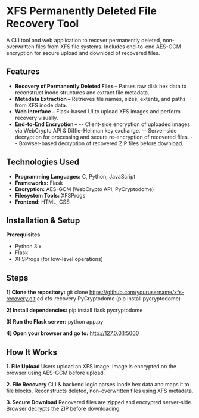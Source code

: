 # XFS Permanently Deleted File Recovery Tool

A CLI tool and web application to recover permanently deleted, non-overwritten files from XFS file systems.
Includes end-to-end AES-GCM encryption for secure upload and download of recovered files.

## Features
- **Recovery of Permanently Deleted Files –** Parses raw disk hex data to reconstruct inode structures and extract file metadata.
- **Metadata Extraction –** Retrieves file names, sizes, extents, and paths from XFS inode data.
- **Web Interface –** Flask-based UI to upload XFS images and perform recovery visually.
- **End-to-End Encryption –**
-- Client-side encryption of uploaded images via WebCrypto API & Diffie–Hellman key exchange.
-- Server-side decryption for processing and secure re-encryption of recovered files.
-- Browser-based decryption of recovered ZIP files before download.

## Technologies Used
- **Programming Languages:** C, Python, JavaScript
- **Frameworks:** Flask
- **Encryption:** AES-GCM (WebCrypto API, PyCryptodome)
- **Filesystem Tools:** XFSProgs
- **Frontend:** HTML, CSS

## Installation & Setup
**Prerequisites**
- Python 3.x
- Flask
- XFSProgs (for low-level operations)

## Steps
**1] Clone the repository:**
git clone https://github.com/yourusername/xfs-recovery.git
cd xfs-recovery
PyCryptodome (pip install pycryptodome)

**2] Install dependencies:**
pip install flask pycryptodome

**3] Run the Flask server:**
python app.py

**4] Open your browser and go to:**
http://127.0.0.1:5000


## How It Works
**1. File Upload**
Users upload an XFS image.
Image is encrypted on the browser using AES-GCM before upload.

**2. File Recovery**
CLI & backend logic parses inode hex data and maps it to file blocks.
Reconstructs deleted, non-overwritten files using XFS metadata.

**3. Secure Download**
Recovered files are zipped and encrypted server-side.
Browser decrypts the ZIP before downloading.
